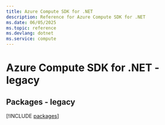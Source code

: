 ```yaml
---
title: Azure Compute SDK for .NET
description: Reference for Azure Compute SDK for .NET
ms.date: 06/05/2025
ms.topic: reference
ms.devlang: dotnet
ms.service: compute
---
```

# Azure Compute SDK for .NET - legacy
## Packages - legacy
[!INCLUDE [packages](compute-index.md)]
